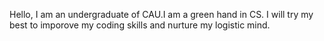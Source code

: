 Hello, I am an undergraduate of CAU.I am a green hand in CS. I will try my best to imporove my coding skills and nurture my logistic mind.
